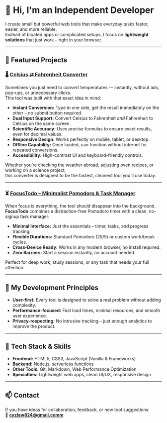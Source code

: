# 👋 Hi, I'm an Independent Developer

I create small but powerful web tools that make everyday tasks faster, easier, and more reliable.  
Instead of bloated apps or complicated setups, I focus on **lightweight solutions** that just work – right in your browser.

---

## 🌟 Featured Projects

### 🌡️ [Celsius ⇄ Fahrenheit Converter](https://www.celsiustofahrenheit.online/)
Sometimes you just need to convert temperatures — instantly, without ads, pop-ups, or unnecessary clicks.  
This tool was built with that exact idea in mind:  
- **Instant Conversion:** Type in one side, get the result immediately on the other – no submit button required.  
- **Dual Input Support:** Convert Celsius to Fahrenheit *and* Fahrenheit to Celsius on the same screen.  
- **Scientific Accuracy:** Uses precise formulas to ensure exact results, even for decimal values.  
- **Responsive Design:** Works perfectly on mobile, tablet, or desktop.  
- **Offline Capability:** Once loaded, can function without internet for repeated conversions.  
- **Accessibility:** High-contrast UI and keyboard-friendly controls.  

Whether you’re checking the weather abroad, adjusting oven recipes, or working on a science project,  
this converter is designed to be the fastest, cleanest tool you’ll use today.

---

### ⏳ [FocusTodo – Minimalist Pomodoro & Task Manager](https://focustodo.pro/)
When focus is everything, the tool should disappear into the background. **FocusTodo** combines a distraction-free Pomodoro timer with a clean, no-signup task manager:  
- **Minimal Interface:** Just the essentials – timer, tasks, and progress tracking.  
- **Flexible Durations:** Standard Pomodoro (25/5) or custom work/break cycles.  
- **Cross-Device Ready:** Works in any modern browser, no install required.  
- **Zero Barriers:** Start a session instantly, no account needed.  

Perfect for deep work, study sessions, or any task that needs your full attention.

---

## 📌 My Development Principles
- **User-first:** Every tool is designed to solve a real problem without adding complexity.  
- **Performance-focused:** Fast load times, minimal resources, and smooth user experience.  
- **Privacy-respecting:** No intrusive tracking – just enough analytics to improve the product.  

---

## 🚀 Tech Stack & Skills
- **Frontend:** HTML5, CSS3, JavaScript (Vanilla & Frameworks)  
- **Backend:** Node.js, serverless functions  
- **Other Tools:** Git, Markdown, Web Performance Optimization  
- **Specialties:** Lightweight web apps, clean UI/UX, responsive design

---

## 📫 Contact
If you have ideas for collaboration, feedback, or new tool suggestions:  
📧 **cyzlaw824@gmail.comm**

